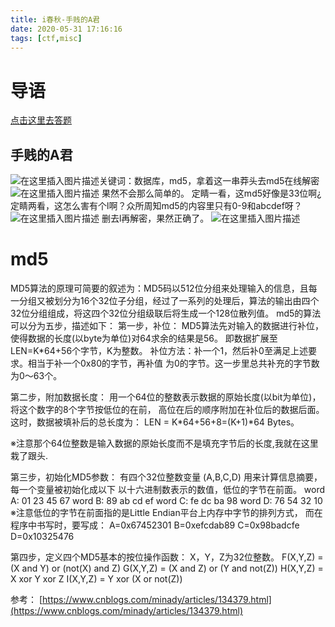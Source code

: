 ```yaml
---
title: i春秋-手贱的A君
date: 2020-05-31 17:16:16
tags: [ctf,misc]
---
```

# 导语
[点击这里去答题](https://www.ichunqiu.com/battalion?q=2499)
<!-- more -->
## 手贱的A君
![在这里插入图片描述](https://img-blog.csdnimg.cn/20200518203024514.png?x-oss-process=image/watermark,type_ZmFuZ3poZW5naGVpdGk,shadow_10,text_aHR0cHM6Ly9ibG9nLmNzZG4ubmV0L2Jic3poZW5zaHVhaQ==,size_16,color_FFFFFF,t_70)关键词：数据库，md5，拿着这一串莽头去md5在线解密
![在这里插入图片描述](https://img-blog.csdnimg.cn/20200518203138966.png?x-oss-process=image/watermark,type_ZmFuZ3poZW5naGVpdGk,shadow_10,text_aHR0cHM6Ly9ibG9nLmNzZG4ubmV0L2Jic3poZW5zaHVhaQ==,size_16,color_FFFFFF,t_70)
果然不会那么简单的。
定睛一看，这md5好像是33位啊¿
定睛两看，这怎么害有个l啊？众所周知md5的内容里只有0-9和abcdef呀？
![在这里插入图片描述](https://img-blog.csdnimg.cn/20200518203501264.png)
删去l再解密，果然正确了。
![在这里插入图片描述](https://img-blog.csdnimg.cn/20200518203535864.png?x-oss-process=image/watermark,type_ZmFuZ3poZW5naGVpdGk,shadow_10,text_aHR0cHM6Ly9ibG9nLmNzZG4ubmV0L2Jic3poZW5zaHVhaQ==,size_16,color_FFFFFF,t_70)

# md5
MD5算法的原理可简要的叙述为：MD5码以512位分组来处理输入的信息，且每一分组又被划分为16个32位子分组，经过了一系列的处理后，算法的输出由四个32位分组组成，将这四个32位分组级联后将生成一个128位散列值。
md5的算法可以分为五步，描述如下：
第一步，补位：
MD5算法先对输入的数据进行补位，使得数据的长度(以byte为单位)对64求余的结果是56。
即数据扩展至LEN=K*64+56个字节，K为整数。
补位方法：补一个1，然后补0至满足上述要求。相当于补一个0x80的字节，再补值
为0的字节。这一步里总共补充的字节数为0～63个。

第二步，附加数据长度：
用一个64位的整数表示数据的原始长度(以bit为单位)，将这个数字的8个字节按低位的在前，
高位在后的顺序附加在补位后的数据后面。这时，数据被填补后的总长度为：
LEN = K*64+56+8=(K+1)*64 Bytes。

※注意那个64位整数是输入数据的原始长度而不是填充字节后的长度,我就在这里栽了跟头.

第三步，初始化MD5参数：
有四个32位整数变量 (A,B,C,D) 用来计算信息摘要，每一个变量被初始化成以下
以十六进制数表示的数值，低位的字节在前面。
word A: 01 23 45 67
word B: 89 ab cd ef
word C: fe dc ba 98
word D: 76 54 32 10
※注意低位的字节在前面指的是Little Endian平台上内存中字节的排列方式，
而在程序中书写时，要写成：
A=0x67452301
B=0xefcdab89
C=0x98badcfe
D=0x10325476

第四步，定义四个MD5基本的按位操作函数：
X，Y，Z为32位整数。
F(X,Y,Z) = (X and Y) or (not(X) and Z)
G(X,Y,Z) = (X and Z) or (Y and not(Z))
H(X,Y,Z) = X xor Y xor Z
I(X,Y,Z) = Y xor (X or not(Z))

参考：
[https://www.cnblogs.com/minady/articles/134379.html](https://www.cnblogs.com/minady/articles/134379.html)
